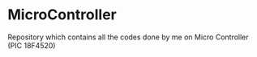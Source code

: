 # MicroController
Repository which contains all the codes done by me on Micro Controller (PIC 18F4520) 
